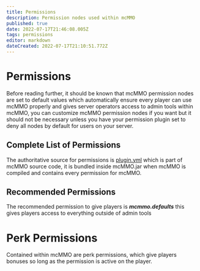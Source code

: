 ```yaml
---
title: Permissions
description: Permission nodes used within mcMMO
published: true
date: 2022-07-17T21:46:08.005Z
tags: permissions
editor: markdown
dateCreated: 2022-07-17T21:10:51.772Z
---
```


# Permissions

Before reading further, it should be known that mcMMO permission nodes are set to default values which automatically ensure every player can use mcMMO properly and gives server operators access to admin tools within mcMMO, you can customize mcMMO permission nodes if you want but it should not be necessary unless you have your permission plugin set to deny all nodes by default for users on your server.

## Complete List of Permissions

The authoritative source for permissions is [plugin.yml](https://github.com/mcMMO-Dev/mcMMO/blob/master/src/main/resources/plugin.yml#L185) which is part of mcMMO source code, it is bundled inside mcMMO.jar when mcMMO is compiled and contains every permission for mcMMO.

## Recommended Permissions

The recommended permission to give players is ***mcmmo.defaults*** this gives players access to everything outside of admin tools

# Perk Permissions

Contained within mcMMO are perk permissions, which give players bonuses so long as the permission is active on the player.